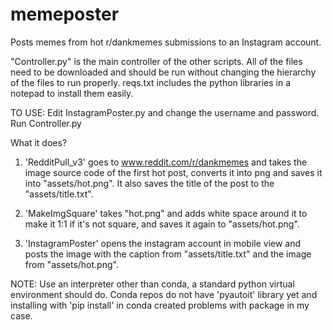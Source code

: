 # memeposter
Posts memes from hot r/dankmemes submissions to an Instagram account.

"Controller.py" is the main controller of the other scripts.
All of the files need to be downloaded and should be run without changing the hierarchy of the files to run properly.
reqs.txt includes the python libraries in a notepad to install them easily.

TO USE:
Edit InstagramPoster.py and change the username and password.
Run Controller.py


What it does?

1) 'RedditPull_v3' goes to www.reddit.com/r/dankmemes and takes the image source code of the first hot post, converts it into png and saves it into "assets/hot.png". It also saves the title of the post to the "assets/title.txt".

2) 'MakeImgSquare' takes "hot.png" and adds white space around it to make it 1:1 if it's not square, and saves it again to "assets/hot.png".

3) 'InstagramPoster' opens the instagram account in mobile view and posts the image with the caption from "assets/title.txt" and the image from "assets/hot.png".


NOTE: Use an interpreter other than conda, a standard python virtual environment should do. Conda repos do not have 'pyautoit' library yet and installing with 'pip install' in conda created problems with package in my case.
